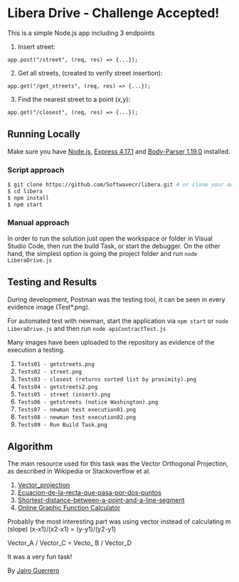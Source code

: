 # Libera Drive - Challenge Accepted!

This is a simple Node.js app including 3 endpoints

1. Insert street:

  `app.post("/street", (req, res) => {...});`

2. Get all streets, (created to verify street insertion):

  `app.get("/get_streets", (req, res) => {...});`

3. Find the nearest street to a point (x,y):

  `app.get("/closest", (req, res) => {...});`

## Running Locally

Make sure you have [Node.js](http://nodejs.org/), [Express 4.17.1](http://expressjs.com/) and [Body-Parser 1.19.0](https://www.npmjs.com/package/body-parser) installed.

### Script approach
```sh
$ git clone https://github.com/Softwavecr/libera.git # or clone your own fork
$ cd libera
$ npm install
$ npm start
```
### Manual approach
In order to run the solution just open the workspace or folder in Visual Studio Code, then run the build Task, or start the debugger. On the other hand, the simplest option is going the project folder and run `node LiberaDrive.js`

## Testing and Results
During development, Postman was the testing  tool, it can be seen in every evidence image (Test*.png).

For automated test with newman, start the application via `npm start` or `node LiberaDrive.js` 
and then run `node apiContractTest.js`

Many images have been uploaded to the repository as evidence of the execution a testing.
1. `Tests01 - getstreets.png`
2. `Tests02 - street.png`
3. `Tests03 - closest (returns sorted list by proximity).png`
4. `Tests04 - getstreets2.png`
5. `Tests05 - street (insert).png`
6. `Tests06 - getstreets (notice Washington).png`
7. `Tests07 - newman test execution01.png`
8. `Tests08 - newman test execution02.png`
9. `Tests09 - Run Build Task.png`

## Algorithm
The main resource used for this task was the Vector Orthogonal Projection, as described in Wikipedia or Stackoverflow et al.

1. [Vector_projection](https://en.wikipedia.org/wiki/Vector_projection)
2. [Ecuacion-de-la-recta-que-pasa-por-dos-puntos](https://www.superprof.es/apuntes/escolar/matematicas/analitica/recta/ecuacion-de-la-recta-que-pasa-por-dos-puntos.html)
3. [Shortest-distance-between-a-point-and-a-line-segment](https://stackoverflow.com/questions/849211/shortest-distance-between-a-point-and-a-line-segment)
4. [Online Graphic Function Calculator](https://www.desmos.com/calculator/md6buy4efz)

Probably the most interesting part was using vector instead of calculating m (slope)
(x-x1)/(x2-x1) = (y-y1)/(y2-y1)

Vector_A / Vector_C = Vecto_ B / Vector_D

It was a very fun task!

By [Jairo Guerrero](https://www.linkedin.com/in/jairo-guerrero-lozano-8a0a12115/)
